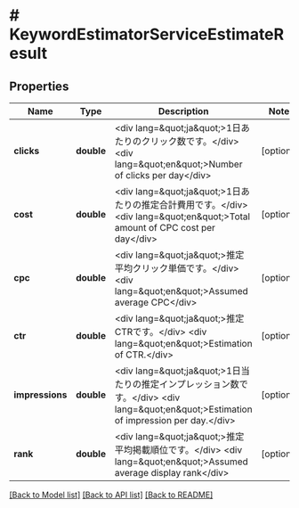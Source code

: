 # # KeywordEstimatorServiceEstimateResult

## Properties

Name | Type | Description | Notes
------------ | ------------- | ------------- | -------------
**clicks** | **double** | &lt;div lang&#x3D;\&quot;ja\&quot;&gt;1日あたりのクリック数です。&lt;/div&gt; &lt;div lang&#x3D;\&quot;en\&quot;&gt;Number of clicks per day&lt;/div&gt; | [optional] 
**cost** | **double** | &lt;div lang&#x3D;\&quot;ja\&quot;&gt;1日あたりの推定合計費用です。&lt;/div&gt; &lt;div lang&#x3D;\&quot;en\&quot;&gt;Total amount of CPC cost per day&lt;/div&gt; | [optional] 
**cpc** | **double** | &lt;div lang&#x3D;\&quot;ja\&quot;&gt;推定平均クリック単価です。&lt;/div&gt; &lt;div lang&#x3D;\&quot;en\&quot;&gt;Assumed average CPC&lt;/div&gt; | [optional] 
**ctr** | **double** | &lt;div lang&#x3D;\&quot;ja\&quot;&gt;推定CTRです。&lt;/div&gt; &lt;div lang&#x3D;\&quot;en\&quot;&gt;Estimation of CTR.&lt;/div&gt; | [optional] 
**impressions** | **double** | &lt;div lang&#x3D;\&quot;ja\&quot;&gt;1日当たりの推定インプレッション数です。&lt;/div&gt; &lt;div lang&#x3D;\&quot;en\&quot;&gt;Estimation of impression per day.&lt;/div&gt; | [optional] 
**rank** | **double** | &lt;div lang&#x3D;\&quot;ja\&quot;&gt;推定平均掲載順位です。&lt;/div&gt; &lt;div lang&#x3D;\&quot;en\&quot;&gt;Assumed average display rank&lt;/div&gt; | [optional] 

[[Back to Model list]](../../README.md#documentation-for-models) [[Back to API list]](../../README.md#documentation-for-api-endpoints) [[Back to README]](../../README.md)


